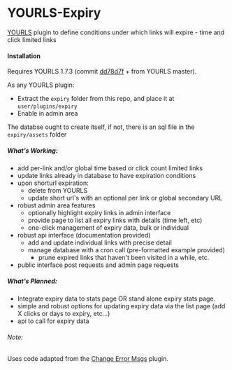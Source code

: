 # YOURLS-Expiry
[YOURLS](https://github.com/YOURLS/YOURLS) plugin to define conditions under which links will expire - time and click limited links

#### Installation
Requires YOURLS 1.7.3 (commit [dd78d7f](https://github.com/YOURLS/YOURLS/commit/dd78d7f226017b8dbba4f2e9ee4baafe759a7dee) + from YOURLS master). 
 
As any YOURLS plugin:
-  Extract the `expiry` folder from this repo, and place it at `user/plugins/expiry`
-  Enable in admin area

The databse ought to create itself, if not, there is an sql file in the `expiry/assets` folder
##### What's Working:
-  add per-link and/or global time based or click count limited links
-  update links already in database to have expiration conditions
-  upon shorturl expiration:
    - delete from YOURLS 
    - update short url's with an optional per link or global secondary URL
-  robust admin area features
   - optionally highlight expiry links in admin interface
   - provide page to list all expiry links with details (time left, etc)
   - one-click management of expiry data, bulk or individual
-  robust api interface (documentation provided)
   - add and update individual links with precise detail
   - manage database with a cron call (pre-formatted example provided)
      - prune expired links that haven't been visited in a while, etc.
- public interface post requests and admin page requests

##### What's Planned:
-  Integrate expiry data to stats page OR stand alone expiry stats page.
-  simple and robust options for updating expiry data via the list page (add X clicks or days to expiry, etc...)
-  api to call for expiry data

###### Note: 
 Uses code adapted from the [Change Error Msgs](https://github.com/adigitalife/yourls-change-error-messages) plugin.
